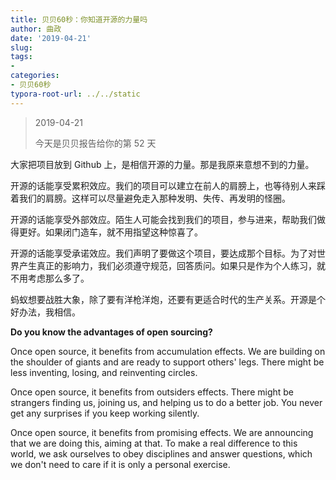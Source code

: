 ```yaml
---
title: 贝贝60秒：你知道开源的力量吗
author: 曲政
date: '2019-04-21'
slug: 
tags:
- 
categories:
- 贝贝60秒
typora-root-url: ../../static
---
```


>   2019-04-21
>
>   今天是贝贝报告给你的第 52 天

大家把项目放到 Github 上，是相信开源的力量。那是我原来意想不到的力量。

开源的话能享受累积效应。我们的项目可以建立在前人的肩膀上，也等待别人来踩着我们的肩膀。这样可以尽量避免走入那种发明、失传、再发明的怪圈。

开源的话能享受外部效应。陌生人可能会找到我们的项目，参与进来，帮助我们做得更好。如果闭门造车，就不用指望这种惊喜了。

开源的话能享受承诺效应。我们声明了要做这个项目，要达成那个目标。为了对世界产生真正的影响力，我们必须遵守规范，回答质问。如果只是作为个人练习，就不用考虑那么多了。

蚂蚁想要战胜大象，除了要有洋枪洋炮，还要有更适合时代的生产关系。开源是个好办法，我相信。

**Do you know the advantages of open sourcing?**

Once open source, it benefits from accumulation effects. We are building on  the shoulder of giants and are ready to support others' legs. There  might be less inventing, losing, and reinventing circles.

Once open source, it benefits from outsiders effects. There might be  strangers finding us, joining us, and helping us to do a better job. You never get any surprises if you keep working silently.

Once open source, it benefits from promising effects. We are announcing that we are doing this, aiming at that. To make a real difference to this  world, we ask ourselves to obey disciplines and answer questions, which  we don't need to care if it is only a personal exercise.


